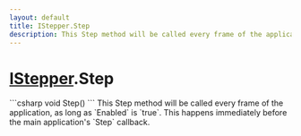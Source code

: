 ```yaml
---
layout: default
title: IStepper.Step
description: This Step method will be called every frame of the application, as long as Enabled is true. This happens immediately before the main application's Step callback.
---
```

# [IStepper]({{site.url}}/Pages/StereoKit.Framework/IStepper.html).Step

<div class='signature' markdown='1'>
```csharp
void Step()
```
This Step method will be called every frame of the
application, as long as `Enabled` is `true`. This happens
immediately before the main application's `Step` callback.
</div>




